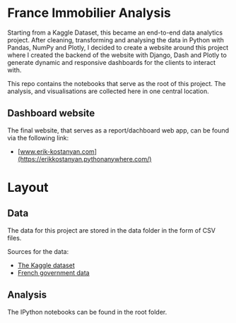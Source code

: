# France Immobilier Analysis

Starting from a Kaggle Dataset, this became an end-to-end data analytics project.
After cleaning, transforming and analysing the data in Python with Pandas, NumPy and Plotly, I decided to create a website around this project where I created the backend of the website with Django, Dash and Plotly to generate dynamic and responsive dashboards for the clients to interact with.

This repo contains the notebooks that serve as the root of this project. 
The analysis, and visualisations are collected here in one central location.

## Dashboard website

The final website, that serves as a report/dachboard web app, can be found via the following link:
- [www.erik-kostanyan.com](https://erikkostanyan.pythonanywhere.com/)

# Layout

## Data

The data for this project are stored in the data folder in the form of CSV files.

Sources for the data:
- [The Kaggle dataset](https://www.kaggle.com/datasets/benoitfavier/immobilier-france)
- [French government data](https://www.igedd.developpement-durable.gouv.fr/house-prices-in-france-property-price-index-french-a1117.html)

## Analysis

The IPython notebooks can be found in the root folder.